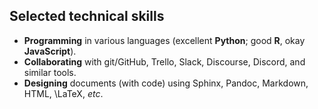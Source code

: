 
## Selected technical skills
- **Programming** in various languages (excellent **Python**; good **R**, okay **JavaScript**).
- **Collaborating** with git/GitHub, Trello, Slack, Discourse, Discord, and similar tools.
- **Designing** documents (with code) using Sphinx, Pandoc, Markdown, HTML, \LaTeX, *etc*.
